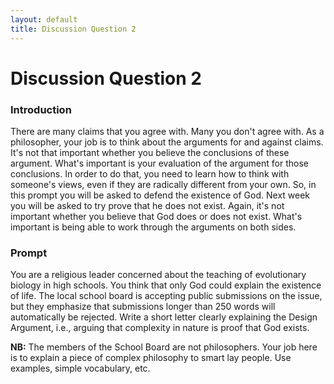 ```yaml
---
layout: default
title: Discussion Question 2
---
```


# Discussion Question 2

### Introduction

There are many claims that you agree with. Many you don't agree with. As a philosopher, your job is to think about the arguments for and against claims. It's not that important whether you believe the conclusions of these argument. What's important is your evaluation of the argument for those conclusions. In order to do that, you need to learn how to think with someone's views, even if they are radically different from your own. So, in this prompt you will be asked to defend the existence of God. Next week you will be asked to try prove that he does not exist. Again, it's not important whether you believe that God does or does not exist. What's important is being able to work through the arguments on both sides.  

### Prompt

You are a religious leader concerned about the teaching of evolutionary biology in high schools. You think that only God could explain the existence of life. The local school board is accepting public submissions on the issue, but they emphasize that submissions longer than 250 words will automatically be rejected. Write a short letter clearly explaining the Design Argument, i.e., arguing that complexity in nature is proof that God exists. 

**NB:** The members of the School Board are not philosophers. Your job here is to explain a piece of complex philosophy to smart lay people. Use examples, simple vocabulary, etc. 